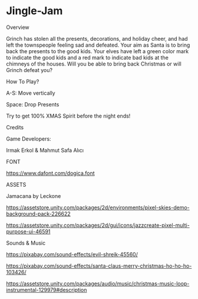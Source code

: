 # Jingle-Jam
Overview

Grinch has stolen all the presents, decorations, and holiday cheer, and had left the townspeople feeling sad and defeated. Your aim as Santa is to bring back the presents to the good kids. Your elves have left a green color mark to indicate the good kids and a red mark to indicate bad kids at the chimneys of the houses. Will you be able to bring back Christmas or will Grinch defeat you?

How To Play?

A-S: Move vertically

Space: Drop Presents

Try to get 100% XMAS Spirit before the night ends!

Credits 

Game Developers: 

Irmak Erkol & Mahmut Safa Alıcı

FONT

https://www.dafont.com/dogica.font

ASSETS

Jamacana by Leckone

https://assetstore.unity.com/packages/2d/environments/pixel-skies-demo-background-pack-226622

https://assetstore.unity.com/packages/2d/gui/icons/jazzcreate-pixel-multi-purpose-ui-46591

Sounds & Music

https://pixabay.com/sound-effects/evil-shreik-45560/

https://pixabay.com/sound-effects/santa-claus-merry-christmas-ho-ho-ho-103426/

https://assetstore.unity.com/packages/audio/music/christmas-music-loop-instrumental-129979#description


